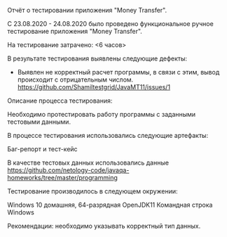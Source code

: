 Отчёт о тестировании приложения "Money Transfer".

С 23.08.2020 - 24.08.2020 было проведено функциональное ручное тестирование приложения "Money Transfer".

На тестирование затрачено: <6 часов>

В результате тестирования выявлены следующие дефекты:

- Выявлен не корректный расчет программы, в связи с этим, вывод происходит с отрицательным числом. 
https://github.com/Shamiltestgrid/JavaMT11/issues/1

Описание процесса тестирования:

Необходимо протестировать работу программы с заданными тестовыми данными.

В процессе тестирования использовались следующие артефакты:

Баг-репорт и тест-кейс

В качестве тестовых данных использовались данные https://github.com/netology-code/javaqa-homeworks/tree/master/programming

Тестирование производилось в следующем окружении:

Windows 10 домашняя, 64-разрядная OpenJDK11 Командная строка Windows

Рекомендации: необходимо указывать корректный тип данных.
